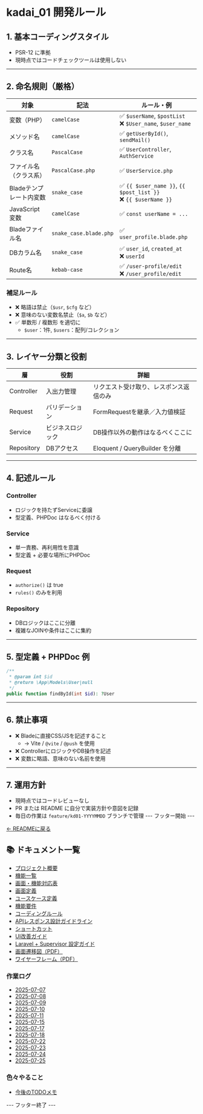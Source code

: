 

# kadai_01 開発ルール

## 1. 基本コーディングスタイル

- PSR-12 に準拠
- 現時点ではコードチェックツールは使用しない

---

## 2. 命名規則（厳格）

| 対象 | 記法 | ルール・例 |
|------|------|------------|
| 変数（PHP） | `camelCase` | ✅ `$userName`, `$postList`<br>❌ `$User_name`, `$user_name` |
| メソッド名 | `camelCase` | ✅ `getUserById()`, `sendMail()` |
| クラス名 | `PascalCase` | ✅ `UserController`, `AuthService` |
| ファイル名（クラス系） | `PascalCase.php` | ✅ `UserService.php` |
| Bladeテンプレート内変数 | `snake_case` | ✅ `{{ $user_name }}`, `{{ $post_list }}`<br>❌ `{{ $userName }}` |
| JavaScript変数 | `camelCase` | ✅ `const userName = ...` |
| Bladeファイル名 | `snake_case.blade.php` | ✅ `user_profile.blade.php` |
| DBカラム名 | `snake_case` | ✅ `user_id`, `created_at`<br>❌ `userId` |
| Route名 | `kebab-case` | ✅ `/user-profile/edit`<br>❌ `/user_profile/edit` |

### 補足ルール
- ❌ 略語は禁止（`$usr`, `$cfg` など）
- ❌ 意味のない変数名禁止（`$a`, `$b` など）
- ✅ 単数形 / 複数形 を適切に
  - `$user`：1件, `$users`：配列/コレクション

---

## 3. レイヤー分類と役割

| 層 | 役割 | 詳細 |
|------|------|------|
| Controller | 入出力管理 | リクエスト受け取り、レスポンス返信のみ |
| Request | バリデーション | FormRequestを継承／入力値検証 |
| Service | ビジネスロジック | DB操作以外の動作はなるべくここに |
| Repository | DBアクセス | Eloquent / QueryBuilder を分離 |

---

## 4. 記述ルール

### Controller
- ロジックを持たずServiceに委譲
- 型定義、PHPDoc はなるべく付ける

### Service
- 単一責務、再利用性を意識
- 型定義 + 必要な場所にPHPDoc

### Request
- `authorize()` は true
- `rules()` のみを利用

### Repository
- DBロジックはここに分離
- 複雑なJOINや条件はここに集約

---

## 5. 型定義 + PHPDoc 例

```php
/**
 * @param int $id
 * @return \App\Models\User|null
 */
public function findById(int $id): ?User
```

---

## 6. 禁止事項

- ❌ Bladeに直接CSS/JSを記述すること
  - → Vite / `@vite` / `@push` を使用
- ❌ ControllerにロジックやDB操作を記述
- ❌ 変数に略語、意味のない名前を使用

---

## 7. 運用方針

- 現時点ではコードレビューなし
- PR または README に自分で実装方針や意図を記録
- 毎日の作業は `feature/kd01-YYYYMMDD` ブランチで管理
--- フッター開始 ---

[← READMEに戻る](../README.md)

## 📚 ドキュメント一覧

- [プロジェクト概要](project-overview.md)
- [機能一覧](features.md)
- [画面・機能対応表](function_screen_map.md)
- [画面定義](screens.md)
- [ユースケース定義](usecase_reserve.md)
- [機能要件](functional_requirements.md)
- [コーディングルール](coding-rules.md)
- [APIレスポンス設計ガイドライン](api_response.md)
- [ショートカット](shortcuts.md)
- [UI改善ガイド](ui_improvement_guide.md)
- [Laravel + Supervisor 設定ガイド](supervisor.md)
- [画面遷移図（PDF）](画面遷移図.pdf)
- [ワイヤーフレーム（PDF）](ワイヤーフレーム.pdf)

### 作業ログ
- [2025-07-07](logs/2025-07-07.md)
- [2025-07-08](logs/2025-07-08.md)
- [2025-07-09](logs/2025-07-09.md)
- [2025-07-10](logs/2025-07-10.md)
- [2025-07-11](logs/2025-07-11.md)
- [2025-07-15](logs/2025-07-15.md)
- [2025-07-17](logs/2025-07-17.md)
- [2025-07-18](logs/2025-07-18.md)
- [2025-07-22](logs/2025-07-22.md)
- [2025-07-23](logs/2025-07-23.md)
- [2025-07-24](logs/2025-07-24.md)
- [2025-07-25](logs/2025-07-25.md)


### 色々やること
- [今後のTODOメモ](todo.md)

--- フッター終了 ---

